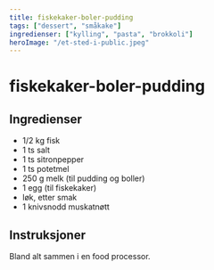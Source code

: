 ```yaml
---
title: fiskekaker-boler-pudding
tags: ["dessert", "småkake"]
ingredienser: ["kylling", "pasta", "brokkoli"]
heroImage: "/et-sted-i-public.jpeg"
---
```


# fiskekaker-boler-pudding

## Ingredienser

- 1/2 kg fisk
- 1 ts salt
- 1 ts sitronpepper
- 1 ts potetmel
- 250 g melk (til pudding og boller)
- 1 egg (til fiskekaker)
- løk, etter smak
- 1 knivsnodd muskatnøtt

## Instruksjoner

Bland alt sammen i en food processor.
